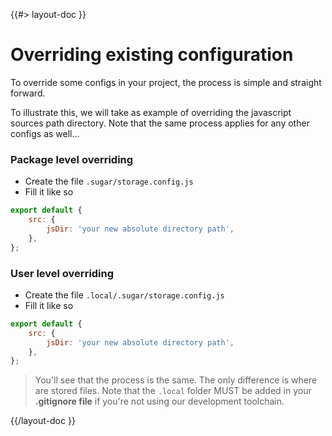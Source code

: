 <!--
 * @name            Override configs
 * @namespace       doc.config
 * @type            Markdown
 * @platform        md
 * @status          stable
 * @menu            Documentation / Configuration           /doc/config/override
 *
 * @since           2.0.0
 * @author    Olivier Bossel <olivier.bossel@gmail.com> (https://olivierbossel.com)
-->

{{#> layout-doc }}

# Overriding existing configuration

To override some configs in your project, the process is simple and straight forward.

To illustrate this, we will take as example of overriding the javascript sources path directory. Note that the same process applies for any other configs as well...

### Package level overriding

-   Create the file `.sugar/storage.config.js`
-   Fill it like so

```js
export default {
    src: {
        jsDir: 'your new absolute directory path',
    },
};
```

### User level overriding

-   Create the file `.local/.sugar/storage.config.js`
-   Fill it like so

```js
export default {
    src: {
        jsDir: 'your new absolute directory path',
    },
};
```

> You'll see that the process is the same. The only difference is where are stored files. Note that the `.local` folder MUST be added in your **.gitignore file** if you're not using our development toolchain.

{{/layout-doc }}
